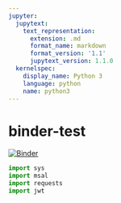 ```yaml
---
jupyter:
  jupytext:
    text_representation:
      extension: .md
      format_name: markdown
      format_version: '1.1'
      jupytext_version: 1.1.0
  kernelspec:
    display_name: Python 3
    language: python
    name: python3
---
```


# binder-test

[![Binder](https://mybinder.org/badge_logo.svg)](https://mybinder.org/v2/gh/rcobb76101/binder-test/HEAD?urlpath=lab%2Ftree%2FREADME.ipynb)

```python
import sys
import msal
import requests
import jwt
```